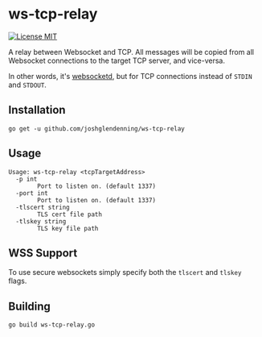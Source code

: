 # ws-tcp-relay
[![License MIT](https://img.shields.io/npm/l/express.svg)](http://opensource.org/licenses/MIT)

A relay between Websocket and TCP. All messages will be copied from all 
Websocket connections to the target TCP server, and vice-versa.

In other words, it's [websocketd](https://github.com/joewalnes/websocketd), but for TCP connections instead of `STDIN` and `STDOUT`.

## Installation
```go get -u github.com/joshglendenning/ws-tcp-relay```

## Usage
```
Usage: ws-tcp-relay <tcpTargetAddress>
  -p int
        Port to listen on. (default 1337)
  -port int
        Port to listen on. (default 1337)
  -tlscert string
        TLS cert file path
  -tlskey string
        TLS key file path
```

## WSS Support
To use secure websockets simply specify both the `tlscert` and `tlskey` flags.

## Building
`go build ws-tcp-relay.go`

